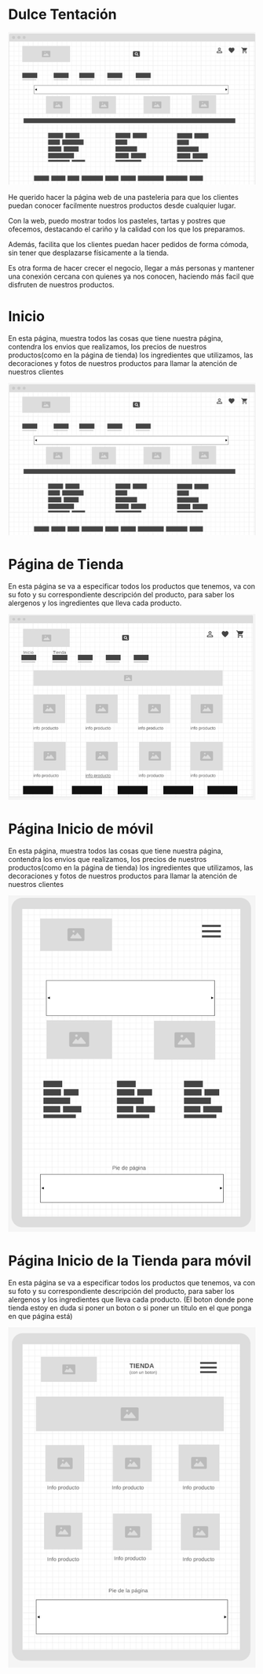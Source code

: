 # Dulce Tentación

![Página](./imagen/pagina.png)

<p>He querido hacer la página web de una pasteleria para que los clientes puedan conocer facilmente nuestros productos desde cualquier lugar.

Con la web, puedo mostrar todos los pasteles, tartas y postres que ofecemos, destacando el cariño y la calidad con los que los preparamos.

Además, facilita que los clientes puedan hacer pedidos de forma cómoda, sin tener que desplazarse físicamente a la tienda.

Es otra forma de hacer crecer el negocio, llegar a más personas y mantener una conexión cercana con quienes ya nos conocen, haciendo más facil que disfruten de nuestros productos.</p>

# Inicio
<p> En esta página, muestra todos las cosas que tiene nuestra página, contendra los envios que realizamos, los precios de nuestros productos(como en la página de tienda) los ingredientes que utilizamos, las decoraciones y fotos de nuestros productos para llamar la atención de nuestros clientes</p>

![Página](./imagen/pagina.png)

# Página de Tienda 
<p>En esta página se va a especificar todos los productos que tenemos, va con su foto y su correspondiente descripción del producto, para saber los alergenos y los ingredientes que lleva cada producto.</p>

![Página](./imagen/paginaTienda.png)

# Página Inicio de móvil
<p> En esta página, muestra todos las cosas que tiene nuestra página, contendra los envios que realizamos, los precios de nuestros productos(como en la página de tienda) los ingredientes que utilizamos, las decoraciones y fotos de nuestros productos para llamar la atención de nuestros clientes</p>

![Página](./imagen/paginaMovil.png)

# Página Inicio de la Tienda para móvil
<p>En esta página se va a especificar todos los productos que tenemos, va con su foto y su correspondiente descripción del producto, para saber los alergenos y los ingredientes que lleva cada producto.
(El boton donde pone tienda estoy en duda si poner un boton o si poner un titulo en el que ponga en que página está)
</p>

![Página](./imagen/paginaTiendaMovil.png)



